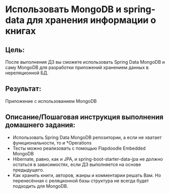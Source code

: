 # Использовать MongoDB и spring-data для хранения информации о книгах
## Цель: 
После выполнения ДЗ вы сможете использовать Spring Data MongoDB и саму MongoDB для разработки приложений хранением данных в нереляционной БД.
## Результат: 
Приложение с использованием MongoDB
## Описание/Пошаговая инструкция выполнения домашнего задания:
- Использовать Spring Data MongoDB репозитории, а если не хватает функциональности, то и *Operations
- Тесты можно реализовать с помощью Flapdoodle Embedded MongoDB
- Hibernate, равно, как и JPA, и spring-boot-starter-data-jpa не должно остаться в зависимостях, если ДЗ выполняется на основе предыдущего.
- Как хранить книги, авторов, жанры и комментарии решать Вам. Но перенесённая с реляционной базы структура не всегда будет подходить для MongoDB.
